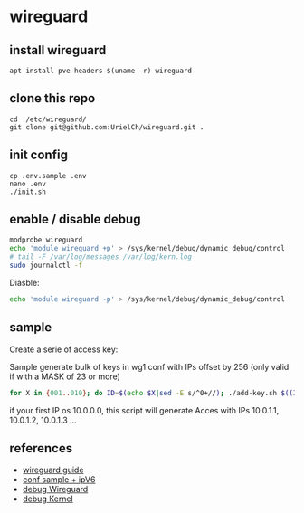 # wireguard

## install wireguard
```
apt install pve-headers-$(uname -r) wireguard
```
## clone this repo

```
cd  /etc/wireguard/
git clone git@github.com:UrielCh/wireguard.git .
```

## init config

```
cp .env.sample .env
nano .env
./init.sh
```


## enable / disable debug

```bash
modprobe wireguard
echo 'module wireguard +p' > /sys/kernel/debug/dynamic_debug/control
# tail -F /var/log/messages /var/log/kern.log
sudo journalctl -f
```

Diasble:

```bash
echo 'module wireguard -p' > /sys/kernel/debug/dynamic_debug/control
```


## sample

Create a serie of access key:

Sample generate bulk of keys in wg1.conf with IPs offset by 256 (only valid if with a MASK of 23 or more)

```bash
for X in {001..010}; do ID=$(echo $X|sed -E s/^0+//); ./add-key.sh $((ID+256)) client-$X >> wg1.conf; done
```

if your first IP os 10.0.0.0, this script will generate Acces with IPs 10.0.1.1, 10.0.1.2, 10.0.1.3 ...

## references

- [wireguard guide](https://github.com/pirate/wireguard-docs)
- [conf sample + ipV6](https://try.popho.be/wg.html)
- [debug Wireguard](https://gist.github.com/artizirk/5bc87e345f850a8a0724929e0436ef84)
- [debug Kernel](https://www.kernel.org/doc/html/latest/admin-guide/dynamic-debug-howto.html)
